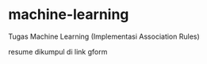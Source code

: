 # machine-learning
Tugas Machine Learning (Implementasi Association Rules)


resume dikumpul di link gform

